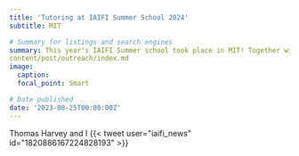 ```yaml
---
title: 'Tutoring at IAIFI Summer School 2024'
subtitle: MIT

# Summary for listings and search engines
summary: This year's IAIFI Summer school took place in MIT! Together with Thomas Harvey, we prepared the tutorial for Melanie Weber's lecture on Representation/Manifold Learning.
content/post/outreach/index.md
image:
  caption: 
  focal_point: Smart

# Date published
date: '2023-08-25T00:00:00Z'
---
```


Thomas Harvey and I 
{{< tweet user="iaifi_news" id="1820886167224828193" >}} 

